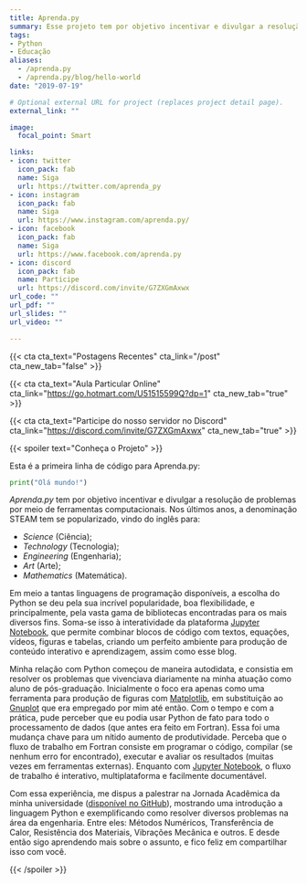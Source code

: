 ```yaml
---
title: Aprenda.py
summary: Esse projeto tem por objetivo incentivar e divulgar a resolução de problemas por meio de ferramentas computacionais.
tags:
- Python
- Educação
aliases:
  - /aprenda.py
  - /aprenda.py/blog/hello-world
date: "2019-07-19"

# Optional external URL for project (replaces project detail page).
external_link: ""

image:
  focal_point: Smart

links:
- icon: twitter
  icon_pack: fab
  name: Siga
  url: https://twitter.com/aprenda_py
- icon: instagram
  icon_pack: fab
  name: Siga
  url: https://www.instagram.com/aprenda.py/
- icon: facebook
  icon_pack: fab
  name: Siga
  url: https://www.facebook.com/aprenda.py
- icon: discord
  icon_pack: fab
  name: Participe
  url: https://discord.com/invite/G7ZXGmAxwx
url_code: ""
url_pdf: ""
url_slides: ""
url_video: ""

---
```


{{< cta cta_text="Postagens Recentes" cta_link="/post" cta_new_tab="false" >}}

{{< cta cta_text="Aula Particular Online" cta_link="https://go.hotmart.com/U51515599Q?dp=1" cta_new_tab="true" >}}

{{< cta cta_text="Participe do nosso servidor no Discord" cta_link="https://discord.com/invite/G7ZXGmAxwx" cta_new_tab="true" >}}

{{< spoiler text="Conheça o Projeto" >}}

Esta é a primeira linha de código para Aprenda.py:

```python
print("Olá mundo!")
```

*Aprenda.py* tem por objetivo incentivar e divulgar a resolução de problemas por meio de ferramentas computacionais. Nos últimos anos, a denominação STEAM tem se popularizado, vindo do inglês para:
* *Science* (Ciência);
* *Technology* (Tecnologia);
* *Engineering* (Engenharia);
* *Art* (Arte);
* *Mathematics* (Matemática).

Em meio a tantas linguagens de programação disponíveis, a escolha do Python se deu pela sua incrível popularidade, boa flexibilidade, e principalmente, pela vasta gama de bibliotecas encontradas para os mais diversos fins. Soma-se isso à interatividade da plataforma [Jupyter Notebook](https://jupyter.org), que permite combinar blocos de código com textos, equações, vídeos, figuras e tabelas, criando um perfeito ambiente para produção de conteúdo interativo e aprendizagem, assim como esse blog.

Minha relação com Python começou de maneira autodidata, e consistia em resolver os problemas que vivenciava diariamente na minha atuação como aluno de pós-graduação. Inicialmente o foco era apenas como uma ferramenta para produção de figuras com [Matplotlib](https://matplotlib.org/), em substituição ao [Gnuplot](http://www.gnuplot.info/) que era empregado por mim até então. Com o tempo e com a prática, pude perceber que eu podia usar Python de fato para todo o processamento de dados (que antes era feito em Fortran). Essa foi uma mudança chave para um nítido aumento de produtividade. Perceba que o fluxo de trabalho em Fortran consiste em programar o código, compilar (se nenhum erro for encontrado), executar e avaliar os resultados (muitas vezes em ferramentas externas). Enquanto com [Jupyter Notebook](https://jupyter.org), o fluxo de trabalho é interativo, multiplataforma e facilmente documentável.

Com essa experiência, me dispus a palestrar na Jornada Acadêmica da minha universidade ([disponível no GitHub](https://github.com/fschuch/JAEP-2019.py)), mostrando uma introdução a linguagem Python e exemplificando como resolver diversos problemas na área da engenharia. Entre eles: Métodos Numéricos, Transferência de Calor, Resistência dos Materiais, Vibrações Mecânica e outros. E desde então sigo aprendendo mais sobre o assunto, e fico feliz em compartilhar isso com você.

{{< /spoiler >}}
